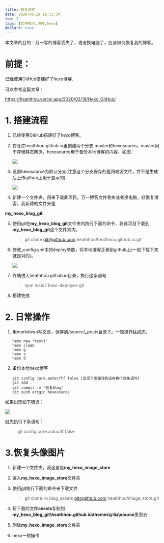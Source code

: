 ```yaml
---
title: 恢复博客
date: 2020-06-19 16:53:34
top: 3
tags: [实用技术,博客,hexo]
declare: true
---
```


本文章的目的：万一写的博客丢失了，或者换电脑了，应该如何恢复我的博客。

<!-- more -->

# 前提：

已经使用GitHub搭建好了hexo博客.

可以参考这篇文章：

https://heathhou.vercel.app/2020/03/18/Hexo_GitHub/

# 1. 搭建流程

1. 已经使用GitHub搭建好了hexo博客。

2. 在仓库heathhou.github.io里创建两个分支:master和hexosource。master用于存储静态网页，hexosource用于备份本地博客的内容。如图：

   ![](https://cdn.jsdelivr.net/gh/heathhou/image_store/实用技术/BlogBackup/20200619170552.png)

3. 设置hexosource为默认分支(注意这个分支保存的是网站源文件，并不是生成后上传github上用于显示的)

   ![](https://cdn.jsdelivr.net/gh/heathhou/image_store/实用技术/BlogBackup/20200619171146.png)

4. 新建一个文件夹，用来下载此项目。万一博客文件丢失或者换电脑，好恢复博客。我新建的文件夹是

**my_hexo_blog_git**

5. 使用git在**my_hexo_blog_git**文件夹内执行下面的命令，将此项目下载到**my_hexo_blog_git**这个文件夹内。

   > git clone git@github.com:heathhou/heathhou.github.io.git

6. 修改_config.yml中的deploy参数，将本地博客迁移到github上(一般下载下来就是对的)。

   ![](https://cdn.jsdelivr.net/gh/heathhou/image_store/实用技术/BlogBackup/20200619172431.png)

7. 终端进入heathhou.github.io目录，执行这条语句

   > npm install hexo-deployer-git

8. 搭建完成



# 2. 日常操作

1. 用markdown写文章，保存到/source/_posts目录下。一顿操作猛如虎。

   ```
   hexo new "test1"
   hexo clean
   hexo g
   hexo s
   hexo d
   ```

   

2. 备份本地hexo博客

   ```
   git config core.autocrlf false (出现下面错误的话在执行这条语句)
   git add .
   git commit -m "恢复blog"
   git push origin hexosource
   ```

   

如果出现如下错误：

![](https://cdn.jsdelivr.net/gh/heathhou/image_store/实用技术/BlogBackup/20200619173235.png)


就先执行下条语句：

   > git config core.autocrlf false



# 3.恢复头像图片

1. 新建一个文件夹，我这里是**my_hexo_image_store**

2. 进入**my_hexo_image_store**文件夹

3. 使用git执行下面的命令来下载文件

   > git clone -b blog_assets git@github.com:heathhou/image_store.git

4. 将下载的文件**assets**复制到**my_hexo_blog_git\heathhou.github.io\themes\yilia\source**里面去

5. 删除**my_hexo_image_store**文件夹

6. hexo一顿操作
